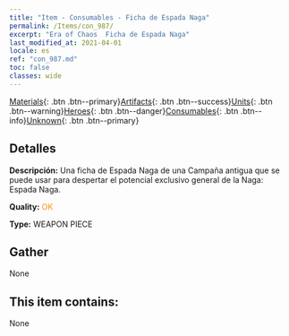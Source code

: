 ```yaml
---
title: "Item - Consumables - Ficha de Espada Naga"
permalink: /Items/con_987/
excerpt: "Era of Chaos  Ficha de Espada Naga"
last_modified_at: 2021-04-01
locale: es
ref: "con_987.md"
toc: false
classes: wide
---
```

 [Materials](/es/Items/){: .btn .btn--primary}[Artifacts](/es/Items/Artifacts/){: .btn .btn--success}[Units](/es/Items/Units/){: .btn .btn--warning}[Heroes](/es/Items/Heroes/){: .btn .btn--danger}[Consumables](/es/Items/Consumables/){: .btn .btn--info}[Unknown](/es/Items/Unknown/){: .btn .btn--primary}

## Detalles
 **Descripción:** Una ficha de Espada Naga de una Campaña antigua que se puede usar para despertar el potencial exclusivo general de la Naga: Espada Naga.

 **Quality:** <span style="color: #FF8C00">OK</span>

 **Type:** WEAPON PIECE

## Gather

  None

## This item contains:

  None

